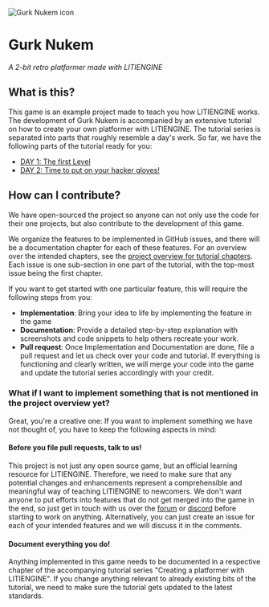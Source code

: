 
![Gurk Nukem icon](https://github.com/gurkenlabs/litiengine-gurk-nukem/blob/master/sprites/icon.png)
# Gurk Nukem
*A 2-bit retro platformer made with LITIENGINE*
## What is this?
This game is an example project made to teach you how LITIENGINE works. The development of Gurk Nukem is accompanied by an extensive tutorial on how to create your own platformer with LITIENGINE.
The tutorial series is separated into parts that roughly resemble a day's work.
So far, we have the following parts of the tutorial ready for you:
* [DAY 1: The first Level](https://litiengine.com/creating-a-platformer-1/)
* [DAY 2: Time to put on your hacker gloves!](https://litiengine.com/creating-a-platformer-2/)

## How can I contribute?
We have open-sourced the project so anyone can not only use the code for their one projects, but also contribute to the development of this game. 

We organize the features to be implemented in GitHub issues, and there will be a documentation chapter for each of these features. For an overview over the intended chapters, see the [project overview for tutorial chapters](https://github.com/gurkenlabs/litiengine-gurk-nukem/projects/1). Each issue is one sub-section in one part of the tutorial, with the top-most issue being the first chapter.

If you want to get started with one particular feature, this will require the following steps from you:
* **Implementation**: Bring your idea to life by implementing the feature in the game
* **Documentation**: Provide a detailed step-by-step explanation with screenshots and code snippets to help others recreate your work.
* **Pull request**: Once Implementation and Documentation are done, file a pull request and let us check over your code and tutorial. If everything is functioning and clearly written, we will merge your code into the game and update the tutorial series accordingly with your credit.

### What if I want to implement something that is not mentioned in the project overview yet?
Great, you're a creative one: If you want to implement something we have not thought of, you have to keep the following aspects in mind:

#### Before you file pull requests, talk to us!
This project is not just any open source game, but an official learning resource for LITIENGINE. 
Therefore, we need to make sure that any potential changes and enhancements represent a comprehensible and meaningful way of teaching LITIENGINE to newcomers.
We don't want anyone to put efforts into features that do not get merged into the game in the end, so just get in touch with us over the [forum](https://forum.litiengine.com/) or [discord](https://discord.gg/AtgBT6S) before starting to work on anything. Alternatively, you can just create an issue for each of your intended features and we will discuss it in the comments.

#### Document everything you do!
Anything implemented in this game needs to be documented in a respective chapter of the accompanying tutorial series "Creating a platformer with LITIENGINE". If you change anything relevant to already existing bits of the tutorial, we need to make sure the tutorial gets updated to the latest standards.
